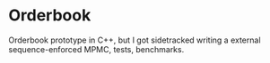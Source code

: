 # Orderbook
Orderbook prototype in C++, but I got sidetracked writing a external sequence-enforced MPMC, tests, benchmarks.
